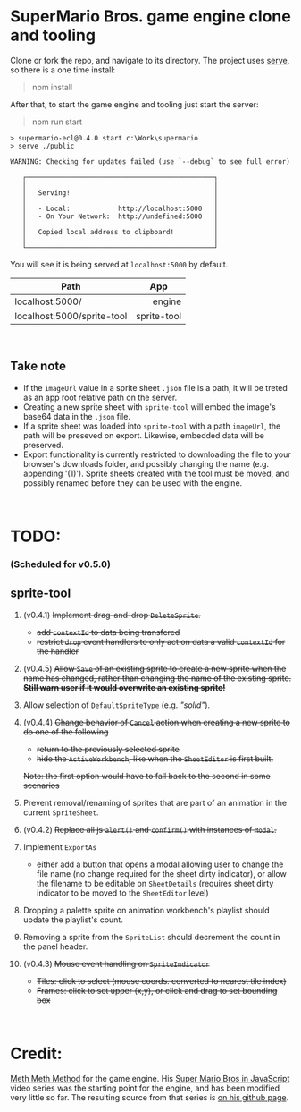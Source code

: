 # SuperMario Bros. game engine clone  and tooling

Clone or fork the repo, and navigate to its directory.
The project uses [serve](npmjs.com/package/serve), so there is a one time install:
> npm install

After that, to start the game engine and tooling just start the server:
> npm run start

```
> supermario-ecl@0.4.0 start c:\Work\supermario
> serve ./public

WARNING: Checking for updates failed (use `--debug` to see full error)

   ┌───────────────────────────────────────────────┐
   │                                               │
   │   Serving!                                    │
   │                                               │
   │   - Local:            http://localhost:5000   │
   │   - On Your Network:  http://undefined:5000   │
   │                                               │
   │   Copied local address to clipboard!          │
   │                                               │
   └───────────────────────────────────────────────┘
```

You will see it is being served at `localhost:5000` by default.

<table>
<thead><th style='text-align:center;'>Path</th>
       <th style='text-align:center;'>App</th></thead>
<tr><td>localhost:5000/</td>
    <td style='text-align:right;'>engine</td></tr>
<tr><td>localhost:5000/sprite-tool</td>
    <td style='text-align:right;'>sprite-tool</td></tr>
</table>

&nbsp;

## Take note
* If the `imageUrl` value in a sprite sheet `.json` file is a path, it will be treted as an app root relative path on the server.
* Creating a new sprite sheet with `sprite-tool` will embed the image's base64 data in the `.json` file.
* If a sprite sheet was loaded into `sprite-tool` with a path `imageUrl`, the path will be preseved on export.  Likewise, embedded data will be preserved.
* Export functionality is currently restricted to downloading the file to your browser's downloads folder, and possibly changing the name (e.g. appending '(1)').  Sprite sheets created with the tool must be moved, and possibly renamed before they can be used with the engine.

&nbsp;

# TODO:
### (Scheduled for v0.5.0)

## sprite-tool

1. (v0.4.1) ~~Implement drag-and-drop `DeleteSprite`.~~
    * ~~add `contextId` to data being transfered~~
    * ~~restrict `drop` event handlers to only act on data a valid `contextId` for the handler~~

2. (v0.4.5) ~~Allow `Save` of an existing sprite to create a new sprite when the name has changed, rather than changing the name of the existing sprite. **Still warn user if it would overwrite an existing sprite!**~~

3. Allow selection of `DefaultSpriteType` (e.g. _"solid"_).

4. (v0.4.4) ~~Change behavior of `Cancel` action when creating a new sprite to do one of the following~~ 
    * ~~return to the previously selected sprite~~
    * ~~hide the `ActiveWorkbench`, like when the `SheetEditor` is first built.~~

    ~~Note: the first option would have to fall back to the second in some scenarios~~

5. Prevent removal/renaming of sprites that are part of an animation in the current `SpriteSheet`.

6. (v0.4.2) ~~Replace all js `alert()` and `confirm()` with instances of `Modal`.~~

7. Implement `ExportAs`
    * either add a button that opens a modal allowing user to change the file name (no change required for the sheet dirty indicator), or allow the filename to be editable on `SheetDetails` (requires sheet dirty indicator to be moved to the `SheetEditor` level)

8. Dropping a palette sprite on animation workbench's playlist should update the playlist's count.

9. Removing a sprite from the `SpriteList` should decrement the count in the panel header.

10. (v0.4.3) ~~Mouse event handling on `SpriteIndicator`~~
    * ~~Tiles: click to select (mouse coords. converted to nearest tile index)~~
    * ~~Frames: click to set upper (x,y), or click and drag to set bounding box~~

&nbsp;

# Credit:
[Meth Meth Method](https://www.youtube.com/channel/UC8A0M0eDttdB11MHxX58vXQ) for the game engine.  His [Super Mario Bros in JavaScript](https://www.youtube.com/playlist?list=PLS8HfBXv9ZWWe8zXrViYbIM2Hhylx8DZx) video series was the starting point for the engine, and has been modified very little so far.  The resulting source from that series is [on his github page](https://github.com/meth-meth-method/super-mario).